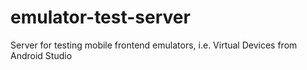 # emulator-test-server
Server for testing mobile frontend emulators, i.e. Virtual Devices from Android Studio
